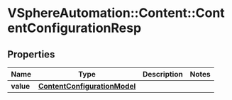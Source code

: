 # VSphereAutomation::Content::ContentConfigurationResp

## Properties
Name | Type | Description | Notes
------------ | ------------- | ------------- | -------------
**value** | [**ContentConfigurationModel**](ContentConfigurationModel.md) |  | 


